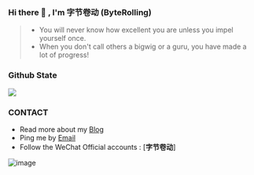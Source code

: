 <!--
**ouyangpeng/ouyangpeng** is a ✨ _special_ ✨ repository because its `README.md` (this file) appears on your GitHub profile.

Here are some ideas to get you started:

- 🔭 I’m currently working on ...
- 🌱 I’m currently learning ...
- 👯 I’m looking to collaborate on ...
- 🤔 I’m looking for help with ...
- 💬 Ask me about ...
- 📫 How to reach me: ...
- 😄 Pronouns: ...
- ⚡ Fun fact: ...
-->


### Hi there 👋 , I'm 字节卷动 (ByteRolling)

> + You will never know how excellent you are unless you impel yourself once. 
> + When you don't call others a bigwig or a guru, you have made a lot of progress!



### Github State
![](https://github-readme-stats.vercel.app/api?username=ouyangpeng&show_icons=true&theme=radical)

### CONTACT

- Read more about my [Blog](https://blog.csdn.net/ouyang_peng)
- Ping me by [Email](oypcz@foxmail.com)
- Follow the WeChat Official accounts : [**字节卷动**]

![image](https://user-images.githubusercontent.com/5885735/145502036-da57e689-483b-477e-bdc9-767412db0a08.png)
